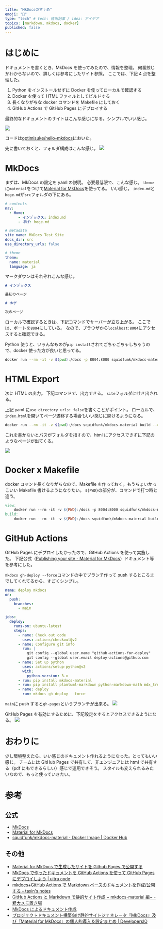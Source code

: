 ```yaml
---
title: "MkDocsのすゝめ"
emoji: "📖"
type: "tech" # tech: 技術記事 / idea: アイデア
topics: [markdown, mkdocs, docker]
published: false
---
```


# はじめに

ドキュメントを書くとき、MkDocs を使ってみたので、情報を整理。
何番煎じかわからないので、詳しくは参考にしたサイト参照。
ここでは、下記 4 点を整理した。

1. Python をインストールせずに Docker を使ってローカルで確認する
2. Docker を使って HTML ファイルとしてビルドする
3. 長くなりがちな docker コマンドを Makefile にしておく
4. GitHub Actions で GitHub Pages にデプロイする

最終的なドキュメントのサイトはこんな感じになる。シンプルでいい感じ。

![](/images/4489bda5ab29ff/index.png)

コードは[optimisuke/hello-mkdocs](https://github.com/optimisuke/hello-mkdocs)においた。

先に書いておくと、フォルダ構成はこんな感じ。
![](/images/4489bda5ab29ff/files.png)

# MkDocs

まずは、MkDocs の設定を yaml の説明。
必要最低限で、こんな感じ。
`theme`に`material`をつけて[Material for MkDocs](https://squidfunk.github.io/mkdocs-material/)を使ってる。
いい感じ。
`index.md`と`hoge.md`が`src`フォルダの下にある。

```yaml:mkdocs.yml
# contents
nav:
  - Home:
      - インデックス: index.md
      - ほげ: hoge.md

# metadata
site_name: MkDocs Test Site
docs_dir: src
use_directory_urls: false

# theme
theme:
  name: material
  language: ja
```

マークダウンはそれぞれこんな感じ。

```md:src/index.md
# インデックス

最初のページ
```

```md:src/hoge.md
# ホゲ

次のページ
```

ローカルで確認するときは、下記コマンドでサーバーが立ち上がる。
ここでは、ポートを`8004`にしている。
なので、ブラウザから`localhost:8004`にアクセスすると確認できる。

Python 使うと、いろんなものが`pip install`されてごちゃごちゃしちゃうので、docker 使った方が良いと思ってる。

```bash
docker run --rm -it -v $(pwd):/docs -p 8004:8000 squidfunk/mkdocs-material
```

# HTML Export

次に HTML の出力。
下記コマンドで、出力できる。
`site`フォルダに吐き出される。

上記 yaml に`use_directory_urls: false`を書くことがポイント。
ローカルで、`index.html`を開いてページ遷移する場合もいい感じに開けるようになる。

```bash
docker run --rm -it -v $(pwd):/docs squidfunk/mkdocs-material build --clean
```

これを書かないとパスがフォルダを指すので、html にアクセスできずに下記のようなページが出てくる。

![](/images/4489bda5ab29ff/directory.png)

# Docker x Makefile

docker コマンド長くなりがちなので、Makefile を作っておく。もうちょいかっこいい Makefile 書けるようになりたい。
`${PWD}`の部分が、コマンドで打つ時と違う。

```Makefile
view:
	docker run --rm -it -v ${PWD}:/docs -p 8004:8000 squidfunk/mkdocs-material
build:
	docker run --rm -it -v ${PWD}:/docs squidfunk/mkdocs-material build --clean
```

# GitHub Actions

GitHub Pages にデプロイしたかったので、GitHub Actions を使って実施した。
下記公式（[Publishing your site - Material for MkDocs](https://squidfunk.github.io/mkdocs-material/publishing-your-site/)）ドキュメント等を参考にした。

`mkdocs gh-deploy --force`コマンドの中でブランチ作って push するところまでしてくれてるから、すごくシンプル。

```yaml:.github.workflow/mkdocs.yml
name: deploy mkdocs
on:
  push:
    branches:
      - main

jobs:
  deploy:
    runs-on: ubuntu-latest
    steps:
      - name: Check out code
        uses: actions/checkout@v2
      - name: Configure git info
        run: |
          git config --global user.name "github-actions-for-deploy"
          git config --global user.email deploy-actions@github.com
      - name: Set up python
        uses: actions/setup-python@v2
        with:
          python-version: 3.x
      - run: pip install mkdocs-material
      - run: pip install plantuml-markdown python-markdown-math mdx_truly_sane_lists mkdocs-git-revision-date-localized-plugin mkdocs-add-number-plugin
      - name: deploy
        run: mkdocs gh-deploy --force
```

`main`に push すると`gh-pages`というブランチが出来る。
![](/images/4489bda5ab29ff/github.png)

GitHub Pages を有効にするために、下記設定をするとアクセスできるようになる。
![](/images/4489bda5ab29ff/pages.png)

# おわりに

少し環境整えたら、いい感じのドキュメント作れるようになった。とってもいい感じ。
チームには GitHub Pages で共有して、非エンジニアには html で共有する（pdf にもできるらしい）感じで運用できそう。
スタイルも変えられるみたいなので、もっと使っていきたい。

# 参考

## 公式

- [MkDocs](https://www.mkdocs.org/)
- [Material for MkDocs](https://squidfunk.github.io/mkdocs-material/)
- [squidfunk/mkdocs-material - Docker Image | Docker Hub](https://hub.docker.com/r/squidfunk/mkdocs-material)

## その他

- [Material for MkDocs で生成したサイトを Github Pages で公開する](https://zenn.dev/y16ra/articles/6266a87b048bd2)
- [MkDocs で作ったドキュメントを GitHub Actions を使って GitHub Pages にデプロイしよう | ultra code](https://futureys.tokyo/lets-deploy-document-built-by-mkdocs-to-github-pages-by-using-github-actions/)
- [mkdocs+GitHub Actions で Markdown ベースのドキュメントを作成/公開する - taxin's notes](https://taxintt.hatenablog.com/entry/2020/06/07/225215)
- [GitHub Actions と Markdown で静的サイト作成 \~ mkdocs-material 編\~ - 粗大メモ置き場](https://ossyaritoori.hatenablog.com/entry/2021/02/28/GitHub_Actions%E3%81%A8Markdown%E3%81%A7%E9%9D%99%E7%9A%84%E3%82%B5%E3%82%A4%E3%83%88%E4%BD%9C%E6%88%90_~_mkdocs-material_%E7%B7%A8~)
- [MkDocs によるドキュメント作成](https://zenn.dev/mebiusbox/articles/81d977a72cee01)
- [プロジェクトドキュメント構築向け静的サイトジェネレータ『MkDocs』及び『Material for MkDocs』の個人的導入＆設定まとめ | DevelopersIO](https://dev.classmethod.jp/articles/mkdocs-and-material-for-mkdocs-tips-matome/#toc-7)
